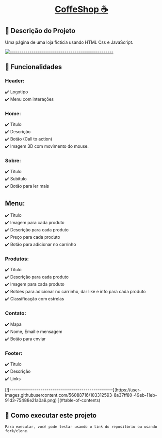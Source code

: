 <h1>
<a href="https://thomazgg.github.io/CoffeeShop">
  <p align="center">
    CoffeShop ☕
  </p>
</a>
</h1>

## 📃 Descrição do Projeto

<p align="justify">
Uma página de uma loja fictícia usando HTML Css e JavaScript.
</p>

[![-----------------------------------------------------](https://user-images.githubusercontent.com/56088716/103312593-8a37ff80-49eb-11eb-91d3-75488e21a0a9.png) ](#table-of-contents)

## 📣 Funcionalidades

### Header:

<p align="justify">
  ✔️ Logotipo
  </br>
  ✔️ Menu com interações
  </br>
</p>

### Home:

<p align="justify">
  ✔️ Título
  </br>
  ✔️ Descrição
  </br>
  ✔️ Botão (Call to action)
  </br>
  ✔️ Imagem 3D com movimento do mouse.
  </br>
</p>

### Sobre:

<p align="justify">
  ✔️ Título
  </br>
  ✔️ Subítulo
  </br>
  ✔️ Botão para ler mais 
  </br>
</p>

## Menu:

<p align="justify">
  ✔️ Titulo
  </br>
  ✔️ Imagem para cada produto
  </br>
  ✔️ Descrição para cada produto
  </br>
  ✔️ Preço para cada produto
  </br>
  ✔️ Botão para adicionar no carrinho
  </br>
</p>

### Produtos:

<p align="justify">
  ✔️ Titulo
  </br>
  ✔️ Descrição para cada produto
  </br>
  ✔️ Imagem para cada produto
  </br>
  ✔️ Botões para adicionar no carrinho, dar like e info para cada produto
  </br>
  ✔️ Classificação com estrelas
  </br>
</p>

### Contato:

<p align="justify">
  ✔️ Mapa
  </br>
  ✔️ Nome, Email e mensagem
  </br>
  ✔️ Botão para enviar
  </br>
</p>

### Footer:

<p align="justify">
  ✔️ Título
  </br>
  ✔️ Descrição
  </br>
  ✔️ Links
  </br>
</p>
[![-----------------------------------------------------](https://user-images.githubusercontent.com/56088716/103312593-8a37ff80-49eb-11eb-91d3-75488e21a0a9.png) ](#table-of-contents)

## 🤔 Como executar este projeto

```
Para executar, você pode testar usando o link do repositório ou usando fork/clone.
```
